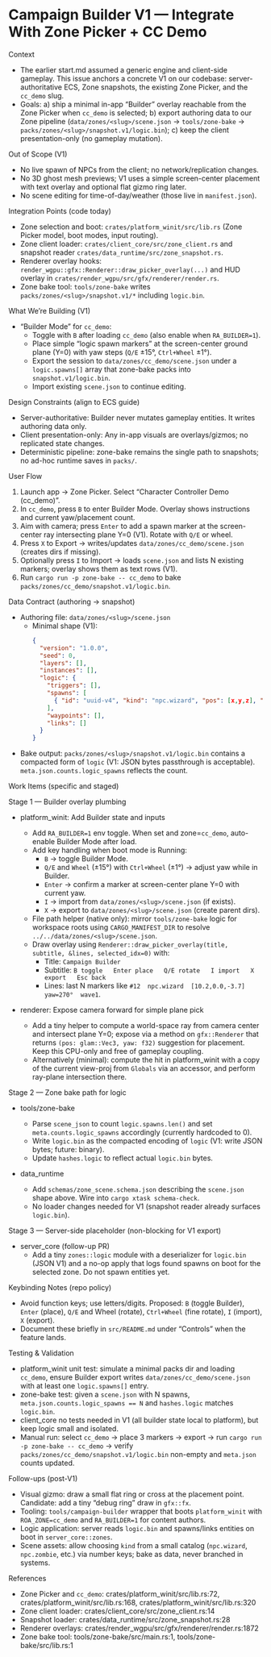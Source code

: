 # Campaign Builder V1 — Integrate With Zone Picker + CC Demo

Context
- The earlier start.md assumed a generic engine and client-side gameplay. This issue anchors a concrete V1 on our codebase: server-authoritative ECS, Zone snapshots, the existing Zone Picker, and the `cc_demo` slug.
- Goals: a) ship a minimal in-app “Builder” overlay reachable from the Zone Picker when `cc_demo` is selected; b) export authoring data to our Zone pipeline (`data/zones/<slug>/scene.json` → `tools/zone-bake` → `packs/zones/<slug>/snapshot.v1/logic.bin`); c) keep the client presentation-only (no gameplay mutation).

Out of Scope (V1)
- No live spawn of NPCs from the client; no network/replication changes.
- No 3D ghost mesh previews; V1 uses a simple screen-center placement with text overlay and optional flat gizmo ring later.
- No scene editing for time-of-day/weather (those live in `manifest.json`).

Integration Points (code today)
- Zone selection and boot: `crates/platform_winit/src/lib.rs` (Zone Picker model, boot modes, input routing).
- Zone client loader: `crates/client_core/src/zone_client.rs` and snapshot reader `crates/data_runtime/src/zone_snapshot.rs`.
- Renderer overlay hooks: `render_wgpu::gfx::Renderer::draw_picker_overlay(...)` and HUD overlay in `crates/render_wgpu/src/gfx/renderer/render.rs`.
- Zone bake tool: `tools/zone-bake` writes `packs/zones/<slug>/snapshot.v1/*` including `logic.bin`.

What We’re Building (V1)
- “Builder Mode” for `cc_demo`:
  - Toggle with `B` after loading `cc_demo` (also enable when `RA_BUILDER=1`).
  - Place simple “logic spawn markers” at the screen-center ground plane (Y=0) with yaw steps (`Q/E` ±15°, `Ctrl+Wheel` ±1°).
  - Export the session to `data/zones/cc_demo/scene.json` under a `logic.spawns[]` array that zone-bake packs into `snapshot.v1/logic.bin`.
  - Import existing `scene.json` to continue editing.

Design Constraints (align to ECS guide)
- Server-authoritative: Builder never mutates gameplay entities. It writes authoring data only.
- Client presentation-only: Any in-app visuals are overlays/gizmos; no replicated state changes.
- Deterministic pipeline: zone-bake remains the single path to snapshots; no ad-hoc runtime saves in `packs/`.

User Flow
1) Launch app → Zone Picker. Select “Character Controller Demo (cc_demo)”.
2) In `cc_demo`, press `B` to enter Builder Mode. Overlay shows instructions and current yaw/placement count.
3) Aim with camera; press `Enter` to add a spawn marker at the screen-center ray intersecting plane Y=0 (V1). Rotate with `Q/E` or wheel.
4) Press `X` to Export → writes/updates `data/zones/cc_demo/scene.json` (creates dirs if missing).
5) Optionally press `I` to Import → loads `scene.json` and lists N existing markers; overlay shows them as text rows (V1).
6) Run `cargo run -p zone-bake -- cc_demo` to bake `packs/zones/cc_demo/snapshot.v1/logic.bin`.

Data Contract (authoring → snapshot)
- Authoring file: `data/zones/<slug>/scene.json`
  - Minimal shape (V1):
    ```json
    {
      "version": "1.0.0",
      "seed": 0,
      "layers": [],
      "instances": [],
      "logic": {
        "triggers": [],
        "spawns": [
          { "id": "uuid-v4", "kind": "npc.wizard", "pos": [x,y,z], "yaw_deg": 270.0, "tags": ["wave1"] }
        ],
        "waypoints": [],
        "links": []
      }
    }
    ```
- Bake output: `packs/zones/<slug>/snapshot.v1/logic.bin` contains a compacted form of `logic` (V1: JSON bytes passthrough is acceptable). `meta.json.counts.logic_spawns` reflects the count.

Work Items (specific and staged)

Stage 1 — Builder overlay plumbing
- platform_winit: Add Builder state and inputs
  - Add `RA_BUILDER=1` env toggle. When set and zone=`cc_demo`, auto-enable Builder Mode after load.
  - Add key handling when boot mode is Running:
    - `B` → toggle Builder Mode.
    - `Q/E` and `Wheel` (±15°) with `Ctrl+Wheel` (±1°) → adjust yaw while in Builder.
    - `Enter` → confirm a marker at screen-center plane Y=0 with current yaw.
    - `I` → import from `data/zones/<slug>/scene.json` (if exists).
    - `X` → export to `data/zones/<slug>/scene.json` (create parent dirs).
  - File path helper (native only): mirror `tools/zone-bake` logic for workspace roots using `CARGO_MANIFEST_DIR` to resolve `../../data/zones/<slug>/scene.json`.
  - Draw overlay using `Renderer::draw_picker_overlay(title, subtitle, &lines, selected_idx=0)` with:
    - Title: `Campaign Builder`
    - Subtitle: `B toggle   Enter place   Q/E rotate   I import   X export   Esc back`
    - Lines: last N markers like `#12  npc.wizard  [10.2,0.0,-3.7]  yaw=270°  wave1`.

- renderer: Expose camera forward for simple plane pick
  - Add a tiny helper to compute a world-space ray from camera center and intersect plane Y=0; expose via a method on `gfx::Renderer` that returns `(pos: glam::Vec3, yaw: f32)` suggestion for placement. Keep this CPU-only and free of gameplay coupling.
  - Alternatively (minimal): compute the hit in platform_winit with a copy of the current view-proj from `Globals` via an accessor, and perform ray-plane intersection there.

Stage 2 — Zone bake path for logic
- tools/zone-bake
  - Parse `scene_json` to count `logic.spawns.len()` and set `meta.counts.logic_spawns` accordingly (currently hardcoded to 0).
  - Write `logic.bin` as the compacted encoding of `logic` (V1: write JSON bytes; future: binary).
  - Update `hashes.logic` to reflect actual `logic.bin` bytes.

- data_runtime
  - Add `schemas/zone_scene.schema.json` describing the `scene.json` shape above. Wire into `cargo xtask schema-check`.
  - No loader changes needed for V1 (snapshot reader already surfaces `logic.bin`).

Stage 3 — Server-side placeholder (non-blocking for V1 export)
- server_core (follow-up PR)
  - Add a tiny `zones::logic` module with a deserializer for `logic.bin` (JSON V1) and a no-op apply that logs found spawns on boot for the selected zone. Do not spawn entities yet.

Keybinding Notes (repo policy)
- Avoid function keys; use letters/digits. Proposed: `B` (toggle Builder), `Enter` (place), `Q/E` and Wheel (rotate), `Ctrl+Wheel` (fine rotate), `I` (import), `X` (export).
- Document these briefly in `src/README.md` under “Controls” when the feature lands.

Testing & Validation
- platform_winit unit test: simulate a minimal packs dir and loading `cc_demo`, ensure Builder export writes `data/zones/cc_demo/scene.json` with at least one `logic.spawns[]` entry.
- zone-bake test: given a `scene.json` with N spawns, `meta.json.counts.logic_spawns == N` and `hashes.logic` matches `logic.bin`.
- client_core no tests needed in V1 (all builder state local to platform), but keep logic small and isolated.
- Manual run: select `cc_demo` → place 3 markers → export → run `cargo run -p zone-bake -- cc_demo` → verify `packs/zones/cc_demo/snapshot.v1/logic.bin` non-empty and `meta.json` counts updated.

Follow-ups (post-V1)
- Visual gizmo: draw a small flat ring or cross at the placement point. Candidate: add a tiny “debug ring” draw in `gfx::fx`.
- Tooling: `tools/campaign-builder` wrapper that boots `platform_winit` with `ROA_ZONE=cc_demo` and `RA_BUILDER=1` for content authors.
- Logic application: server reads `logic.bin` and spawns/links entities on boot in `server_core::zones`.
- Scene assets: allow choosing `kind` from a small catalog (`npc.wizard`, `npc.zombie`, etc.) via number keys; bake as data, never branched in systems.

References
- Zone Picker and `cc_demo`: crates/platform_winit/src/lib.rs:72, crates/platform_winit/src/lib.rs:168, crates/platform_winit/src/lib.rs:320
- Zone client loader: crates/client_core/src/zone_client.rs:14
- Snapshot loader: crates/data_runtime/src/zone_snapshot.rs:28
- Renderer overlays: crates/render_wgpu/src/gfx/renderer/render.rs:1872
- Zone bake tool: tools/zone-bake/src/main.rs:1, tools/zone-bake/src/lib.rs:1

